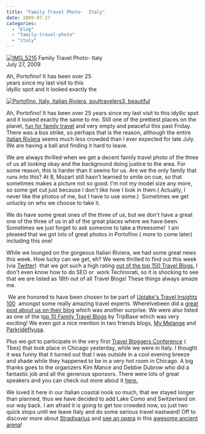```yaml
---
title: "Family Travel Photo-  Italy"
date: 2009-07-27
categories: 
  - "blog"
  - "family-travel-photo"
  - "italy"
---
```


 [![IMG_5215](https://pub-ac94b3f306b24c0dba4238943c97f2e1.r2.dev/6a00e5502a95078833011571427982970c.jpg)](https://pub-ac94b3f306b24c0dba4238943c97f2e1.r2.dev/6a00e5502a95078833011571427982970c.jpg) Family Travel Photo- Italy  
July 27, 2009

Ah, Portofino! It has been over 25  
years since my last visit to this  
idyllic spot and it looked exactly the

<!--more-->

[![Portofino, Italy, Italian Riviera, soultravelers3, beautiful](https://pub-ac94b3f306b24c0dba4238943c97f2e1.r2.dev/6a00e5502a95078833011572375f99970b.jpg "Portofino, Italy, Italian Riviera, soultravelers3, beautiful")](https://pub-ac94b3f306b24c0dba4238943c97f2e1.r2.dev/6a00e5502a95078833011572375f99970b.jpg)

Ah, Portofino! It has been over 25 years since my last visit to this idyllic spot and it looked exactly the same to me. Still one of the prettiest places on the planet, [fun for family travel](http://soultravelers3new.local/2009/07/7-best-reasons-to-travel-cinque-terre-italy.html) and very empty and peaceful this past Friday. There was a bus strike, so perhaps that is the reason, although the entire [Italian Riviera](http://en.wikipedia.org/wiki/Italian_Riviera) seems much less crowded than I ever expected for late July. We are having a ball and finding it hard to leave.

We are always thrilled when we get a decent family travel photo of the three of us all looking okay and the background doing justice to the area. For some reason, this is harder than it seems for us. Are we the only family that runs into this? At 8, Mozart still hasn't learned to smile on cue, so that sometimes makes a picture not so good. I'm not my model size any more, so some get cut just because I don't like how I look in them.( Actually, I never like the photos of me, but I have to use some.)  Sometimes we get unlucky on who we choose to take it.

We do have some great ones of the three of us, but we don't have a great one of the three of us in all of the great places where we have been. Sometimes we just forget to ask someone to take a threesome!  I am pleased that we got lots of great photos in Portofino ( more to come later) including this one!

While we lounged on the gorgeous Italian Riviera, we had some great news this week. How lucky can we get, eh? We were thrilled to find out this week  (via [Twitter](http://twitter.com/soultravelers3))  that we got such a high rating [out of the top 150 Travel Blogs.](http://www.invesp.com/blog-rank/General_Travel) I don't even know how to do SEO or  work Technorati, so it is shocking to see that we are listed as 18th out of all Travel Blogs! These things always amaze me.

 We are honored to have been chosen to be part of [Uptake's Travel Insights 100](http://www.uptake.com/travelinsights100/author/soultravelers3/)  amongst some really amazing travel experts. WhereIvebeen did a [great post about us on their blog](http://blog.whereivebeen.com/2009/07/touting-time-soultravelers3.html) which was another surprise. We were also listed as one of the t[op 10 Family Travel Blogs](http://www.tripbase.com/awards/family/) by TripBase which was very exciting! We even got a nice mention in two friends blogs, [My Melange](http://www.mymelange.net/mymelange/2009/07/robins-roundup.html) and [Parkrideflyusa](http://www.parkrideflyusa.com/blog/2009/04/07/six-travel-bloggers-you-should-follow-on-twitter/).

Plus we got to participate in the very first [Travel Bloggers Conference](http://www.travelblogexchange.com/) ( Tbex) that took place in Chicago yesterday, while we were in Italy. I thought it was funny that it turned out that I was outside in a cool evening breeze and shade while they happened to be in a very hot room in Chicago. A big thanks goes to the organizers Kim Mance and Debbie Dubrow who did a fantastic job and all the generous sponsors. There were lots of great speakers and you can check out more about it [here.  
](http://www.travelblogexchange.com/page/tbex-09-livestream)

We loved it here in our Italian coastal nook so much, that we stayed longer than planned, thus we have decided to add Lake Como and Switzerland on our way back. I am afraid it is going to get too crowded now, so just two quick stops until we leave Italy and do some serious travel eastward! Off to discover more about [Stradivarius](http://en.wikipedia.org/wiki/Stradivarius) and [see an opera](http://soultravelers3new.local/2008/02/romeo-juliet-in.html) in this [awesome ancient arena](http://www.arena.it/en-US/HOMEen.html)!
